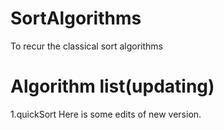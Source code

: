# SortAlgorithms
To recur the classical sort algorithms
# Algorithm list(updating)
1.quickSort
Here is some edits of new version.
